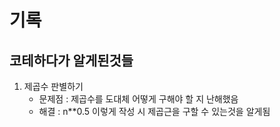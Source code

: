 # 기록

## 코테하다가 알게된것들

1. 제곱수 판별하기
   - 문제점 : 제곱수를 도대체 어떻게 구해야 할 지 난해했음
   - 해결 : n\*\*0.5 이렇게 작성 시 제곱근을 구할 수 있는것을 알게됨
